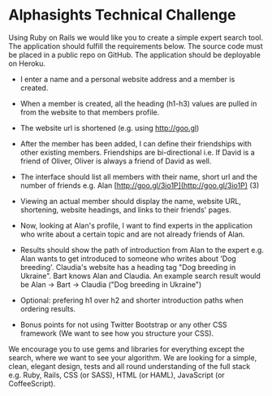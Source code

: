 # Alphasights Technical Challenge

Using Ruby on Rails we would like you to create a simple expert search tool. The application should fulfill the requirements below. The source code must be placed in a public repo on GitHub. The application should be deployable on Heroku.

* I enter a name and a personal website address and a member is created.
* When a member is created, all the heading (h1-h3) values are pulled in from the website to that members profile.
* The website url is shortened (e.g. using http://goo.gl)
* After the member has been added, I can define their friendships with other existing members. Friendships are bi-directional i.e. If David is a friend of Oliver, Oliver is always a friend of David as well.
* The interface should list all members with their name, short url and the number of friends e.g. Alan [http://goo.gl/3io1P](http://goo.gl/3io1P) (3)

* Viewing an actual member should display the name, website URL, shortening, website headings, and links to their friends' pages.

* Now, looking at Alan's profile, I want to find experts in the application who write about a certain topic and are not already friends of Alan.

* Results should show the path of introduction from Alan to the expert e.g. Alan wants to get introduced to someone who writes about 'Dog breeding'. Claudia's website has a heading tag "Dog breeding in Ukraine". Bart knows Alan and Claudia. An example search result would be Alan -> Bart -> Claudia ("Dog breeding in Ukraine")

* Optional: prefering h1 over h2 and shorter introduction paths when ordering results.

* Bonus points for not using Twitter Bootstrap or any other CSS framework (We want to see how you structure your CSS).

We encourage you to use gems and libraries for everything except the search, where we want to see your algorithm. We are looking for a simple, clean, elegant design, tests and all round understanding of the full stack e.g. Ruby, Rails, CSS (or SASS), HTML (or HAML), JavaScript (or CoffeeScript). 
